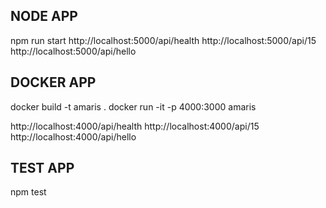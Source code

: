 
## NODE APP
npm run start
http://localhost:5000/api/health
http://localhost:5000/api/15
http://localhost:5000/api/hello



## DOCKER APP
docker build -t amaris .
docker run -it -p 4000:3000 amaris

http://localhost:4000/api/health
http://localhost:4000/api/15
http://localhost:4000/api/hello


## TEST APP
npm test
